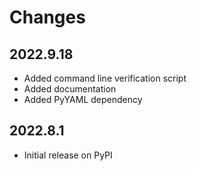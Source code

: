 # Changes

## 2022.9.18

* Added command line verification script
* Added documentation
* Added PyYAML dependency

## 2022.8.1

* Initial release on PyPI
